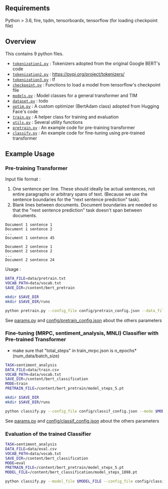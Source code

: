## Requirements

Python > 3.6, fire, tqdm, tensorboardx,
tensorflow (for loading checkpoint file)

## Overview

This contains 9 python files.
- [`tokenization1.py`](./tokenization1.py) : Tokenizers adopted from the original Google BERT's code
- [`tokenization2.py`](./tokenization2.py) : https://pypi.org/project/tokenizers/
- [`tokenization3.py`](./tokenization3.py) : tf
- [`checkpoint.py`](./checkpoint.py) : Functions to load a model from tensorflow's checkpoint file
- [`models.py`](./models.py) : Model classes for a general transformer and TIM
- [`dataset.py`](./dataset.py) : todo
- [`optim.py`](./optim.py) : A custom optimizer (BertAdam class) adopted from Hugging Face's code
- [`train.py`](./train.py) : A helper class for training and evaluation
- [`utils.py`](./utils.py) : Several utility functions
- [`pretrain.py`](./pretrain.py) : An example code for pre-training transformer
- [`classify.py`](./classify.py) : An example code for fine-tuning using pre-trained transformer

## Example Usage

### Pre-training Transformer
Input file format :
1. One sentence per line. These should ideally be actual sentences, not entire paragraphs or arbitrary spans of text. (Because we use the sentence boundaries for the "next sentence prediction" task).
2. Blank lines between documents. Document boundaries are needed so that the "next sentence prediction" task doesn't span between documents.
```
Document 1 sentence 1
Document 1 sentence 2
...
Document 1 sentence 45

Document 2 sentence 1
Document 2 sentence 2
...
Document 2 sentence 24
```
Usage :
```bash
DATA_FILE=data/pretrain.txt
VOCAB_PATH=data/vocab.txt
SAVE_DIR=/content/bert_pretrain

mkdir $SAVE_DIR
mkdir $SAVE_DIR/runs

python pretrain.py --config_file config/pretrain_config.json --data_file $DATA_FILE --vocab_file $VOCAB_PATH --save_dir $SAVE_DIR 
```
See [params.py](./params.py) and [config/pretrain_config.json](./config/pretrain_config.json) about the others parameters

### Fine-tuning (MRPC, sentiment_analysis, MNLI) Classifier with Pre-trained Transformer
 
* make sure that "total_steps" in train_mrpc.json is n_epochs*(num_data/batch_size)
```bash
TASK=sentiment_analysis
DATA_FILE=data/train.csv
VOCAB_PATH=data/vocab.txt
SAVE_DIR=/content/bert_classification
MODE=train
PRETRAIN_FILE=/content/bert_pretrain/model_steps_5.pt

mkdir $SAVE_DIR
mkdir $SAVE_DIR/runs

python classify.py --config_file config/classif_config.json --mode $MODE --task $TASK --data_file $DATA_FILE --vocab_file $VOCAB_PATH --save_dir $SAVE_DIR --pretrain_file $PRETRAIN_FILE
```
See [params.py](./params.py) and [config/classif_config.json](.config/classif_config.json) about the others parameters

### Evaluation of the trained Classifier
```bash
TASK=sentiment_analysis
DATA_FILE=data/eval.csv
VOCAB_PATH=data/vocab.txt
SAVE_DIR=/content/bert_classification
MODE=eval
PRETRAIN_FILE=/content/bert_pretrain/model_steps_5.pt
MODEL_FILE=/content/bert_classification/model_steps_1898.pt

python classify.py --model_file $MODEL_FILE --config_file config/classif_config.json --mode $MODE --task $TASK --data_file $DATA_FILE --vocab_file $VOCAB_PATH --save_dir $SAVE_DIR --pretrain_file $PRETRAIN_FILE
```






